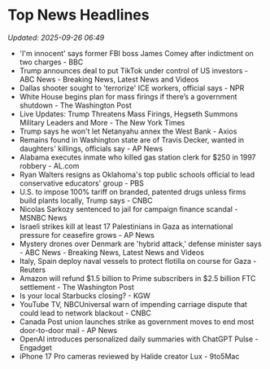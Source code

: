 # Top News Headlines

_Updated: 2025-09-26 06:49_

- 'I'm innocent' says former FBI boss James Comey after indictment on two charges - BBC
- Trump announces deal to put TikTok under control of US investors - ABC News - Breaking News, Latest News and Videos
- Dallas shooter sought to 'terrorize' ICE workers, official says - NPR
- White House begins plan for mass firings if there’s a government shutdown - The Washington Post
- Live Updates: Trump Threatens Mass Firings, Hegseth Summons Military Leaders and More - The New York Times
- Trump says he won't let Netanyahu annex the West Bank - Axios
- Remains found in Washington state are of Travis Decker, wanted in daughters' killings, officials say - AP News
- Alabama executes inmate who killed gas station clerk for $250 in 1997 robbery - AL.com
- Ryan Walters resigns as Oklahoma's top public schools official to lead conservative educators' group - PBS
- U.S. to impose 100% tariff on branded, patented drugs unless firms build plants locally, Trump says - CNBC
- Nicolas Sarkozy sentenced to jail for campaign finance scandal - MSNBC News
- Israeli strikes kill at least 17 Palestinians in Gaza as international pressure for ceasefire grows - AP News
- Mystery drones over Denmark are 'hybrid attack,' defense minister says - ABC News - Breaking News, Latest News and Videos
- Italy, Spain deploy naval vessels to protect flotilla on course for Gaza - Reuters
- Amazon will refund $1.5 billion to Prime subscribers in $2.5 billion FTC settlement - The Washington Post
- Is your local Starbucks closing? - KGW
- YouTube TV, NBCUniversal warn of impending carriage dispute that could lead to network blackout - CNBC
- Canada Post union launches strike as government moves to end most door-to-door mail - AP News
- OpenAI introduces personalized daily summaries with ChatGPT Pulse - Engadget
- iPhone 17 Pro cameras reviewed by Halide creator Lux - 9to5Mac